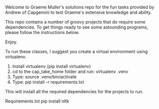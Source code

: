 
Welcome to Graeme Muller's solutions repo for the fun tasks provided by Andrew of Capgemini to test Graeme's extensive knowledge and ability.

This repo contains a number of groovy projects that do require some dependencies. To get things ready to see some astounding programs, please follow the instructions below.

Enjoy.

To run these classes, I suggest you create a virtual environment using virtualenv.
1. Install virtualenv (pip install virtualenv)
2. cd to the cap_take_home folder and run: virtualenv .venv
3. Type: source .venv/bin/activate
4. Type: pip install -r requirements.txt

This will install all the required dependencies for the projects to run.


Requirements.txt
pip install nltk